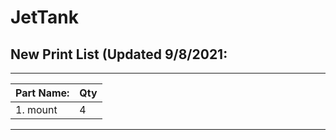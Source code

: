 # JetTank

## New Print List (Updated 9/8/2021:
_________________________________
| Part Name:           |  Qty   |
|----------------------|--------|
| 1. mount             |   4    |
_________________________________
